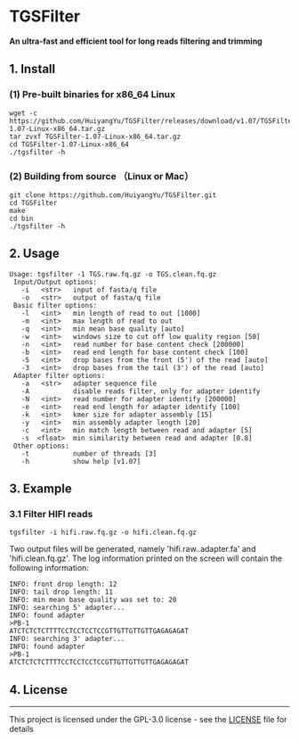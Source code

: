 # TGSFilter
<b> An ultra-fast and efficient tool for long reads filtering and trimming</b>

##  1. Install
### (1) Pre-built binaries for x86_64 Linux
```
wget -c https://github.com/HuiyangYu/TGSFilter/releases/download/v1.07/TGSFilter-1.07-Linux-x86_64.tar.gz
tar zvxf TGSFilter-1.07-Linux-x86_64.tar.gz
cd TGSFilter-1.07-Linux-x86_64
./tgsfilter -h
```
### (2) Building from source （Linux or Mac）
```
git clone https://github.com/HuiyangYu/TGSFilter.git
cd TGSFilter
make
cd bin
./tgsfilter -h
```
## 2. Usage
```
Usage: tgsfilter -1 TGS.raw.fq.gz -o TGS.clean.fq.gz
 Input/Output options:
   -i	<str>   input of fasta/q file
   -o	<str>   output of fasta/q file
 Basic filter options:
   -l	<int>   min length of read to out [1000]
   -m	<int>   max length of read to out
   -q	<int>   min mean base quality [auto]
   -w	<int>   windows size to cut off low quality region [50]
   -n	<int>   read number for base content check [200000]
   -b	<int>   read end length for base content check [100]
   -5	<int>   drop bases from the front (5') of the read [auto]
   -3	<int>   drop bases from the tail (3') of the read [auto]
 Adapter filter options:
   -a	<str>   adapter sequence file 
   -A           disable reads filter, only for adapter identify
   -N	<int>   read number for adapter identify [200000]
   -e	<int>   read end length for adapter identify [100]
   -k	<int>   kmer size for adapter assembly [15]
   -y	<int>   min assembly adapter length [20]
   -c	<int>   min match length between read and adapter [5]
   -s  <float>  min similarity between read and adapter [0.8]
 Other options:
   -t           number of threads [3]
   -h           show help [v1.07]
```
## 3. Example

### 3.1 Filter HIFI reads
```
tgsfilter -i hifi.raw.fq.gz -o hifi.clean.fq.gz
```
Two output files will be generated, namely 'hifi.raw..adapter.fa' and 'hifi.clean.fq.gz'. 
The log information printed on the screen will contain the following information:
```
INFO: front drop length: 12
INFO: tail drop length: 11
INFO: min mean base quality was set to: 20
INFO: searching 5' adapter...
INFO: found adapter
>PB-1
ATCTCTCTCTTTTCCTCCTCCTCCGTTGTTGTTGTTGAGAGAGAT
INFO: searching 3' adapter...
INFO: found adapter
>PB-1
ATCTCTCTCTTTTCCTCCTCCTCCGTTGTTGTTGTTGAGAGAGAT
```


## 4. License
-------

This project is licensed under the GPL-3.0 license - see the [LICENSE](LICENSE) file for details
